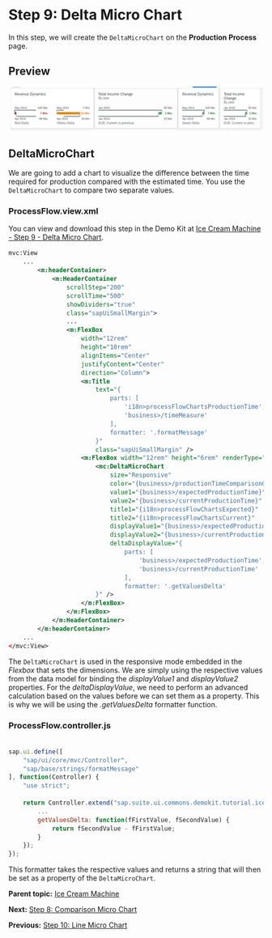 <!-- loio39733723e42b4a43b040427caaa94a73 -->

# Step 9: Delta Micro Chart

In this step, we will create the `DeltaMicroChart` on the **Production Process** page.



<a name="loio39733723e42b4a43b040427caaa94a73__section_cqy_3rl_l1b"/>

## Preview

 ![](images/Step8_1_996b69f.jpg) 



<a name="loio39733723e42b4a43b040427caaa94a73__section_es4_5rl_l1b"/>

## DeltaMicroChart

We are going to add a chart to visualize the difference between the time required for production compared with the estimated time. You use the `DeltaMicroChart` to compare two separate values.



### ProcessFlow.view.xml

You can view and download this step in the Demo Kit at [Ice Cream Machine - Step 9 - Delta Micro Chart](https://ui5.sap.com/#/entity/sap.suite.ui.commons.tutorial.icecream/sample/sap.suite.ui.commons.tutorial.icecream.09).

```xml
mvc:View
    ...
        <m:headerContainer>
            <m:HeaderContainer
                scrollStep="200"
                scrollTime="500"
                showDividers="true"
                class="sapUiSmallMargin">
                ...
                <m:FlexBox
                    width="12rem"
                    height="10rem"
                    alignItems="Center"
                    justifyContent="Center"
                    direction="Column">
                    <m:Title
                        text="{
                            parts: [
                                'i18n>processFlowChartsProductionTime',
                                'business>/timeMeasure'
                            ],
                            formatter: '.formatMessage'
                        }"
                        class="sapUiSmallMargin" />
                    <m:FlexBox width="12rem" height="6rem" renderType="Bare">
                        <mc:DeltaMicroChart
                            size="Responsive"
                            color="{business>/productionTimeComparisonCriticality}"
                            value1="{business>/expectedProductionTime}"
                            value2="{business>/currentProductionTime}"
                            title1="{i18n>processFlowChartsExpected}"
                            title2="{i18n>processFlowChartsCurrent}"
                            displayValue1="{business>/expectedProductionTime}"
                            displayValue2="{business>/currentProductionTime}"
                            deltaDisplayValue="{
                                parts: [
                                    'business>/expectedProductionTime',
                                    'business>/currentProductionTime'
                                ],
                                formatter: '.getValuesDelta'
                        }" />
                    </m:FlexBox>
                </m:FlexBox>
            </m:HeaderContainer>
        </m:headerContainer>
    ...
</mvc:View>
```

The `DeltaMicroChart` is used in the responsive mode embedded in the *Flexbox* that sets the dimensions. We are simply using the respective values from the data model for binding the *displayValue1* and *displayValue2* properties. For the *deltaDisplayValue*, we need to perform an advanced calculation based on the values before we can set them as a property. This is why we will be using the *.getValuesDelta* formatter function.





### ProcessFlow.controller.js

```js
 
sap.ui.define([
    "sap/ui/core/mvc/Controller",
    "sap/base/strings/formatMessage"
], function(Controller) {
    "use strict";

    return Controller.extend("sap.suite.ui.commons.demokit.tutorial.icecream.09.controller.ProcessFlow", {
        ...
        getValuesDelta: function(fFirstValue, fSecondValue) {
            return fSecondValue - fFirstValue;
        }
    });
});
```

This formatter takes the respective values and returns a string that will then be set as a property of the `DeltaMicroChart`.

**Parent topic:** [Ice Cream Machine](ice-cream-machine-e5b7f8a.md "In this tutorial, we will show you how to use SAPUI5 controls like Generic Tiles, Micro Charts, and Process Flow.")

**Next:** [Step 8: Comparison Micro Chart](step-8-comparison-micro-chart-3f586aa.md "In this step, we will create the ComparisonMicroChart on the Production Process page.")

**Previous:** [Step 10: Line Micro Chart](step-10-line-micro-chart-819beea.md "In this step, we will create the LineMicroChart on the Production Process page.")

